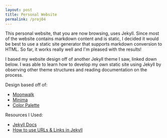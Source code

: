 ```yaml
---
layout: post
title: Personal Website
permalink: /proj04
---
```


This personal website, that you are now browsing, uses Jekyll. Since most of the website contains markdown content and is static, I decided it would be best to use a static site generator that supports markdown conversion to HTML. So far, it works really well and I'm pleased with the results!

I based my website design off of another Jekyll theme I saw, linked down below. I was able to learn how to develop my own static site using Jekyll by observing other theme structures and reading documentation on the process. 

Design based off of:
- [Moonwalk](https://github.com/abhinavs/moonwalk)
- [Minima](https://github.com/jekyll/minima)
- [Color Palette](https://colorhunt.co/palette/163020304d30b6c4b6eef0e5)

Resources I Used:
- [Jekyll Docs](https://jekyllrb.com/docs/)
- [How to use URLs & Links in Jekyll](https://mademistakes.com/mastering-jekyll/how-to-link/)